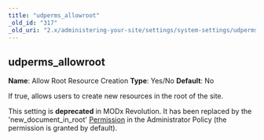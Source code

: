 ```yaml
---
title: "udperms_allowroot"
_old_id: "317"
_old_uri: "2.x/administering-your-site/settings/system-settings/udperms_allowroot"
---
```


## udperms\_allowroot

**Name**: Allow Root Resource Creation
**Type**: Yes/No
**Default**: No

If true, allows users to create new resources in the root of the site.

This setting is **deprecated** in MODx Revolution. It has been replaced by the 'new\_document\_in\_root' [Permission](building-sites/client-proofing/security/policies/permissions "Permissions") in the Administrator Policy (the permission is granted by default).
